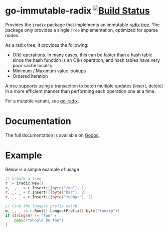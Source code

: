 go-immutable-radix [![Build Status](https://travis-ci.org/hashicorp/go-immutable-radix.png)](https://travis-ci.org/hashicorp/go-immutable-radix)
=========

Provides the `iradix` package that implements an immutable [radix tree](http://en.wikipedia.org/wiki/Radix_tree).
The package only provides a single `Tree` implementation, optimized for sparse nodes.

As a radix tree, it provides the following:
 * O(k) operations. In many cases, this can be faster than a hash table since
   the hash function is an O(k) operation, and hash tables have very poor cache locality.
 * Minimum / Maximum value lookups
 * Ordered iteration

A tree supports using a transaction to batch multiple updates (insert, delete)
in a more efficient manner than performing each operation one at a time.

For a mutable variant, see [go-radix](https://github.com/armon/go-radix).

Documentation
=============

The full documentation is available on [Godoc](http://godoc.org/github.com/hashicorp/go-immutable-radix).

Example
=======

Below is a simple example of usage

```go
// Create a tree
r := iradix.New()
r, _, _ = r.Insert([]byte("foo"), 1)
r, _, _ = r.Insert([]byte("bar"), 2)
r, _, _ = r.Insert([]byte("foobar"), 2)

// Find the longest prefix match
m, _, _ := r.Root().LongestPrefix([]byte("foozip"))
if string(m) != "foo" {
    panic("should be foo")
}
```

